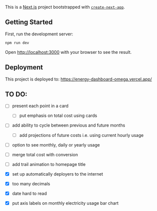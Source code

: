 This is a [Next.js](https://nextjs.org/) project bootstrapped with [`create-next-app`](https://github.com/vercel/next.js/tree/canary/packages/create-next-app).

## Getting Started

First, run the development server:

```bash
npm run dev

```

Open [http://localhost:3000](http://localhost:3000) with your browser to see the result.

## Deployment

This project is deployed to: https://energy-dashboard-omega.vercel.app/

## TO DO:
- [ ] present each point in a card
    - [ ] put emphasis on total cost using cards
- [ ] add ability to cycle between previous and future months
    - [ ] add projections of future costs i.e. using current hourly usage
- [ ] option to see monthly, daily or yearly usage
- [ ] merge total cost with conversion
- [ ] add trail animation to homepage title
- [x] set up automatically deployers to the internet
- [x] too many decimals
- [x] date hard to read
- [x] put axis labels on monthly electricity usage bar chart



